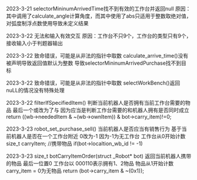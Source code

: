 2023-3-21
selectorMininumArrivedTime找不到有效的工作台并返回null
原因：其中调用了calculate_angle计算角度，而其中使用了abs只适用于整数取绝对值，对弧度制浮点数使用导致未定义结果

2023-3-22
无法和输入有效交互
原因：工作台不只9个，工作台的类型只有9个，接收输入小于判题器输出

2023-3-22
致命错误，可能是从非法的指针中取数
calculate_arrive_time()没有被声明导致返回值默认为整数
导致selectorMininumArrivedPurchase找不到目标

2023-3-22
致命错误，可能是从非法的指针中取数
selectWorkBench()返回nuLL的情况没有特殊处理

2023-3-22
filterIfSpecifiedItem() 判断当前机器人是否拥有当前工作台需要的物品
最后一个或改为了与
因为应当是判断工作台需要的和机器人拥有是否同时成立
return ((wb->neededItem & ~(wb->ownItem)) & bot->carry_item)!=0;

2023-3-23
robot_set_purchase_sell() 当前机器人是否应当有销售行为 基于当前机器人是否在一个工作台附近
0改为-1  因为-1为无工作台 工作台从0开始计数
    size_t carryItem;
    //携带物品
    if(bot->localtion_wb_id != -1)

2023-3-23
size_t botCarryItemOrder(struct _Robot* bot) 返回当前机器人携带的物品
最后一位置0
工作台以 000110表示拥有1、2物品 物品从1开始计数
carry_item = 0为无物品 
    return (bot->carry_item & ~(0x1));